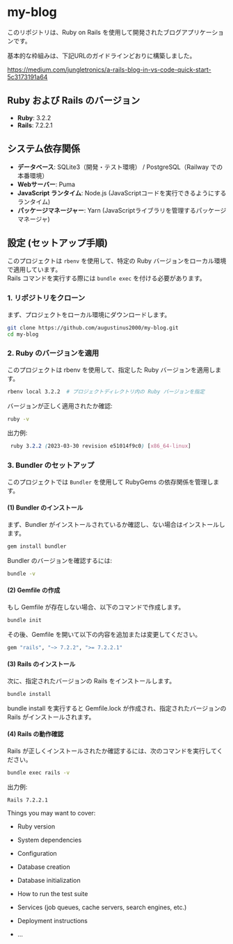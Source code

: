# my-blog

このリポジトリは、Ruby on Rails を使用して開発されたブログアプリケーションです。

基本的な枠組みは、下記URLのガイドラインどおりに構築しました。

https://medium.com/jungletronics/a-rails-blog-in-vs-code-quick-start-5c3173191a64

## Ruby および Rails のバージョン

- **Ruby**: 3.2.2
- **Rails**: 7.2.2.1

## システム依存関係

- **データベース**: SQLite3（開発・テスト環境） / PostgreSQL（Railway での本番環境）
- **Webサーバー**: Puma
- **JavaScript ランタイム**: Node.js (JavaScriptコードを実行できるようにするランタイム)
- **パッケージマネージャー**: Yarn (JavaScriptライブラリを管理するパッケージマネージャ)

## 設定 (セットアップ手順)

このプロジェクトは `rbenv` を使用して、特定の Ruby バージョンをローカル環境で適用しています。  
Rails コマンドを実行する際には `bundle exec` を付ける必要があります。

### **1. リポジトリをクローン**
まず、プロジェクトをローカル環境にダウンロードします。

```bash
git clone https://github.com/augustinus2000/my-blog.git
cd my-blog
```

### **2. Ruby のバージョンを適用**
このプロジェクトは rbenv を使用して、指定した Ruby バージョンを適用します。

```bash
rbenv local 3.2.2  # プロジェクトディレクトリ内の Ruby バージョンを指定
```

バージョンが正しく適用されたか確認:

```bash
ruby -v
```

出力例:

```css
 ruby 3.2.2 (2023-03-30 revision e51014f9c0) [x86_64-linux]
```

### **3. Bundler のセットアップ**
このプロジェクトでは `Bundler` を使用して RubyGems の依存関係を管理します。

#### **(1) Bundler のインストール**
まず、Bundler がインストールされているか確認し、ない場合はインストールします。

```bash
gem install bundler
```

Bundler のバージョンを確認するには:

```bash
bundle -v
```

#### **(2) Gemfile の作成**
もし Gemfile が存在しない場合、以下のコマンドで作成します。

```bash
bundle init
```

その後、Gemfile を開いて以下の内容を追加または変更してください。

```bash
gem "rails", "~> 7.2.2", ">= 7.2.2.1"
```

#### **(3) Rails のインストール**
次に、指定されたバージョンの Rails をインストールします。

```bash
bundle install
```

bundle install を実行すると Gemfile.lock が作成され、指定されたバージョンの Rails がインストールされます。

#### **(4) Rails の動作確認**

Rails が正しくインストールされたか確認するには、次のコマンドを実行してください。

```bash
bundle exec rails -v
```

出力例:

```nginx
Rails 7.2.2.1
```

Things you may want to cover:

* Ruby version

* System dependencies

* Configuration

* Database creation

* Database initialization

* How to run the test suite

* Services (job queues, cache servers, search engines, etc.)

* Deployment instructions

* ...

